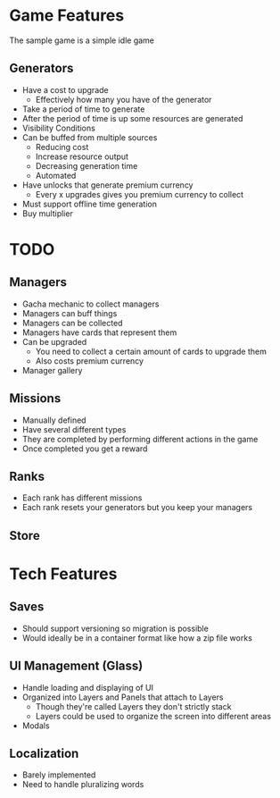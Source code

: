 # Game Features
The sample game is a simple idle game

## Generators
- Have a cost to upgrade
    - Effectively how many you have of the generator
- Take a period of time to generate
- After the period of time is up some resources are generated
- Visibility Conditions
- Can be buffed from multiple sources
    - Reducing cost
    - Increase resource output
    - Decreasing generation time
    - Automated
- Have unlocks that generate premium currency
    - Every x upgrades gives you premium currency to collect
- Must support offline time generation
- Buy multiplier

# TODO

## Managers
- Gacha mechanic to collect managers
- Managers can buff things
- Managers can be collected
- Managers have cards that represent them
- Can be upgraded
    - You need to collect a certain amount of cards to upgrade them
    - Also costs premium currency
- Manager gallery

## Missions
- Manually defined
- Have several different types
- They are completed by performing different actions in the game
- Once completed you get a reward

## Ranks
- Each rank has different missions
- Each rank resets your generators but you keep your managers

## Store

# Tech Features

## Saves
- Should support versioning so migration is possible
- Would ideally be in a container format like how a zip file works

## UI Management (Glass)
- Handle loading and displaying of UI
- Organized into Layers and Panels that attach to Layers
  - Though they're called Layers they don't strictly stack
  - Layers could be used to organize the screen into different areas
- Modals

## Localization
- Barely implemented
- Need to handle pluralizing words

